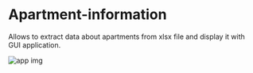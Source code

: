 # Apartment-information
Allows to extract data about apartments from xlsx file and display it with GUI application.

![app img](https://drive.google.com/open?id=10_CW6qvZqEmYUCJ91qGp4i_xDXwIQH3w)
